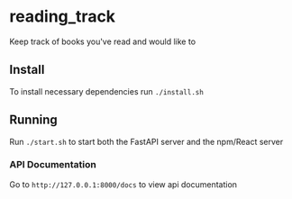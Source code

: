 # reading_track
Keep track of books you've read and would like to 

## Install
To install necessary dependencies run `./install.sh`

## Running 
Run `./start.sh` to start both the FastAPI server and the npm/React server 

### API Documentation 
Go to `http://127.0.0.1:8000/docs` to view api documentation

